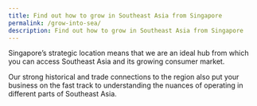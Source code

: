 ```yaml
---
title: Find out how to grow in Southeast Asia from Singapore
permalink: /grow-into-sea/
description: Find out how to grow in Southeast Asia from Singapore
---
```


Singapore’s strategic location means that we are an ideal hub from which you can access Southeast Asia and its growing consumer market. 

Our strong historical and trade connections to the region also put your business on the fast track to understanding the nuances of operating in different parts of Southeast Asia.